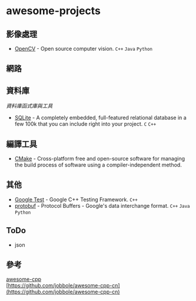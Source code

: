 # awesome-projects

## 影像處理
- [OpenCV](http://opencv.org/) - Open source computer vision. `C++` `Java` `Python`

## 網路

## 資料庫
*資料庫函式庫與工具*
- [SQLite](http://www.sqlite.org/index.html) - A completely embedded, full-featured relational database in a few 100k that you can include right into your project. `C` `C++`

## 編譯工具
- [CMake](https://cmake.org/) - Cross-platform free and open-source software for managing the build process of software using a compiler-independent method.

## 其他
- [Google Test](https://github.com/google/googletest) - Google C++ Testing Framework. `C++`
- [protobuf](https://github.com/google/protobuf) - Protocol Buffers - Google's data interchange format. `C++` `Java` `Python`

## ToDo
- json

## 參考
[awesome-cpp](https://github.com/fffaraz/awesome-cpp)  
[https://github.com/jobbole/awesome-cpp-cn](https://github.com/jobbole/awesome-cpp-cn)  
